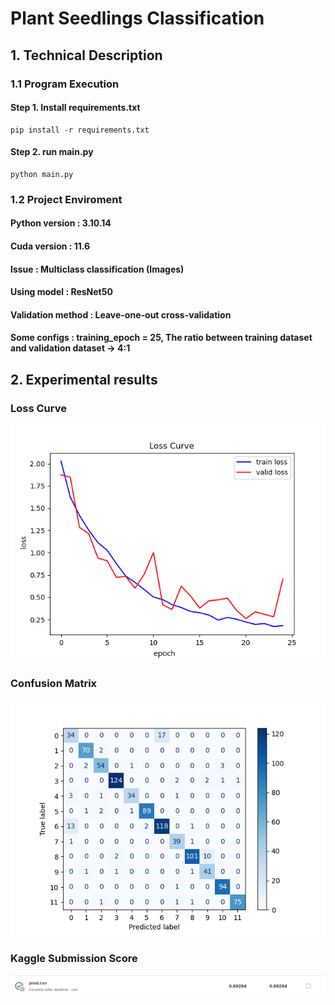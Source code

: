 # Plant Seedlings Classification

## 1. Technical Description
### 1.1 Program Execution
#### **Step 1.** Install requirements.txt
```
pip install -r requirements.txt
```
#### **Step 2.** run main.py
```
python main.py
```
### 1.2 Project Enviroment
#### Python version : 3.10.14
#### Cuda version : 11.6
#### Issue : Multiclass classification (Images)
#### Using model : ResNet50
#### Validation method : Leave-one-out cross-validation
#### Some configs : training_epoch = 25, The ratio between training dataset and validation dataset -> 4:1

## 2. Experimental results
### Loss Curve
![image](https://github.com/zan8161/Plant_Seedlings_Classification/blob/main/result/loss.png)
### Confusion Matrix
![image](https://github.com/zan8161/Plant_Seedlings_Classification/blob/main/result/confusion_matrix.png)
### Kaggle Submission Score
![image](https://github.com/zan8161/Plant_Seedlings_Classification/blob/main/result/kaggle_score.png)
